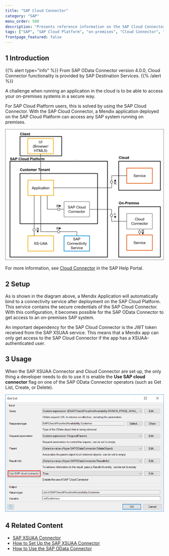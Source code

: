 ```yaml
---
title: "SAP Cloud Connector"
category: "SAP"
menu_order: 500
description: "Presents reference information on the SAP Cloud Connector."
tags: ["SAP", "SAP Cloud Platform", "on-premises", "Cloud Connector", "Destination Services"]
frontpage_featured: false
---
```


## 1 Introduction

{{% alert type="info" %}}
From SAP OData Connector version 4.0.0, Cloud Connector functionality is provided by SAP Destination Services.
{{% /alert %}}

A challenge when running an application in the cloud is to be able to access your on-premises systems in a secure way.

For SAP Cloud Platform users, this is solved by using the SAP Cloud Connector. With the SAP Cloud Connector, a Mendix application deployed on the SAP Cloud Platform can access any SAP system running on premises.

![](attachments/sap-cloud-connector/connectivity-service.png)

For more information, see [Cloud Connector](https://help.sap.com/viewer/cca91383641e40ffbe03bdc78f00f681/Cloud/en-US/e6c7616abb5710148cfcf3e75d96d596.html
) in the SAP Help Portal.

## 2 Setup

As is shown in the diagram above, a Mendix Application will automatically bind to a connectivity service after deployment on the SAP Cloud Platform. This service contains the secure credentials of the SAP Cloud Connector. With this configuration, it becomes possible  for the SAP OData Connector to get access to an on-premises SAP system.

An important dependency for the SAP Cloud Connector is the JWT token received from the SAP XSUAA service. This means that a Mendix app can only get access to the SAP Cloud Connector if the app has a XSUAA-authenticated user.

## 3 Usage

When the SAP XSUAA Connector and Cloud Connector are set up, the only thing a developer needs to do to use it is enable the **Use SAP cloud connector** flag on one of the SAP OData Connector operators (such as Get List, Create, or Delete).

![](attachments/sap-cloud-connector/cloud-connector.png)

## 4 Related Content

* [SAP XSUAA Connector](sap-xsuaa-connector)
* [How to Set Up the SAP XSUAA Connector](/howto/sap/use-sap-xsuaa-connector)
* [How to Use the SAP OData Connector](/howto/sap/use-sap-odata-connector)
